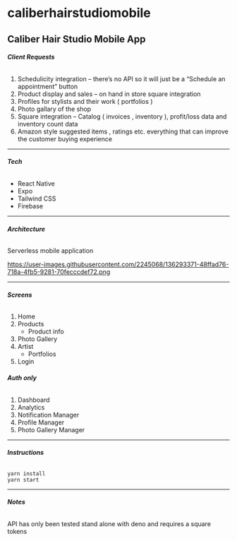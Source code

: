 # caliberhairstudiomobile

## Caliber Hair Studio Mobile App

###### __Client Requests__
1.	Schedulicity integration – there’s no API so it will just be a “Schedule an appointment” button
2.	Product display and sales – on hand in store square integration
3.	Profiles for stylists and their work ( portfolios )
4.	Photo gallary of the shop
5.	Square integration – Catalog ( invoices , inventory ), profit/loss data and inventory count data
6.	Amazon style suggested items , ratings etc. everything that can improve the customer buying experience

---

###### __Tech__
- React Native 
- Expo
-	Tailwind CSS
-	Firebase

---

###### __Architecture__
Serverless mobile application

https://user-images.githubusercontent.com/2245068/136293371-48ffad76-718a-4fb5-9281-70fecccdef72.png

---

###### __Screens__
1.	Home 
2.	Products
    - Product info	
3.	Photo Gallery
4.	Artist
    - Portfolios
5. Login
###### __Auth only__
1. Dashboard
2. Analytics
3. Notification Manager
4. Profile Manager
5. Photo Gallery Manager 

---

###### __Instructions__

```
yarn install
yarn start
```

---

###### __Notes__

API has only been tested stand alone with deno and requires a square tokens